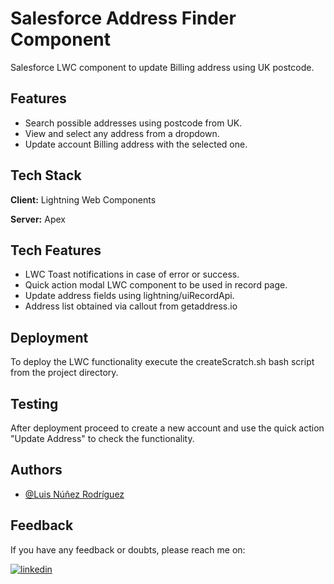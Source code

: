 
# Salesforce Address Finder Component

Salesforce LWC component to update Billing address using UK postcode.

## Features

- Search possible addresses using postcode from UK.
- View and select any address from a dropdown.
- Update account Billing address with the selected one.

## Tech Stack

**Client:** Lightning Web Components

**Server:** Apex

## Tech Features

- LWC Toast notifications in case of error or success.
- Quick action modal LWC component to be used in record page.
- Update address fields using lightning/uiRecordApi.
- Address list obtained via callout from getaddress.io

## Deployment

To deploy the LWC functionality execute the createScratch.sh bash script from the project directory.

## Testing

After deployment proceed to create a new account and use the quick action "Update Address" to check the functionality.

## Authors

- [@Luis Núñez Rodríguez](https://www.linkedin.com/in/luisnunezrodriguez)

## Feedback

If you have any feedback or doubts, please reach me on:

[![linkedin](https://img.shields.io/badge/linkedin-0A66C2?style=for-the-badge&logo=linkedin&logoColor=white)](https://www.linkedin.com/in/luisnunezrodriguez/)
